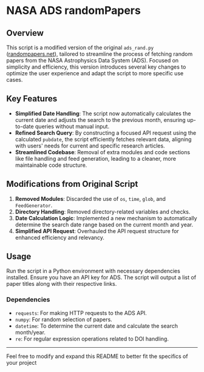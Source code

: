 # NASA ADS randomPapers

## Overview
This script is a modified version of the original `ads_rand.py` ([randompapers.net](http://randompapers.net)), tailored to streamline the process of fetching random papers from the NASA Astrophysics Data System (ADS). Focused on simplicity and efficiency, this version introduces several key changes to optimize the user experience and adapt the script to more specific use cases.

## Key Features
- **Simplified Date Handling**: The script now automatically calculates the current date and adjusts the search to the previous month, ensuring up-to-date queries without manual input.
- **Refined Search Query**: By constructing a focused API request using the calculated `pubdate`, the script efficiently fetches relevant data, aligning with users' needs for current and specific research articles.
- **Streamlined Codebase**: Removal of extra modules and code sections like file handling and feed generation, leading to a cleaner, more maintainable code structure.

## Modifications from Original Script
1. **Removed Modules**: Discarded the use of `os`, `time`, `glob`, and `FeedGenerator`.
2. **Directory Handling**: Removed directory-related variables and checks.
3. **Date Calculation Logic**: Implemented a new mechanism to automatically determine the search date range based on the current month and year.
4. **Simplified API Request**: Overhauled the API request structure for enhanced efficiency and relevancy.

## Usage

Run the script in a Python environment with necessary dependencies installed. Ensure you have an API key for ADS. The script will output a list of paper titles along with their respective links.

### Dependencies

- `requests`: For making HTTP requests to the ADS API.
- `numpy`: For random selection of papers.
- `datetime`: To determine the current date and calculate the search month/year.
- `re`: For regular expression operations related to DOI handling.

---

Feel free to modify and expand this README to better fit the specifics of your project 